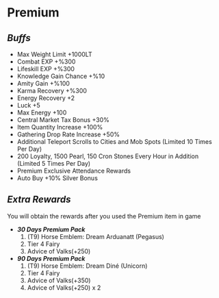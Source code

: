 # Premium

## _Buffs_

* Max Weight Limit +1000LT
* Combat EXP +%300
* Lifeskill EXP +%300
* Knowledge Gain Chance +%10
* Amity Gain +%100
* Karma Recovery +%300
* Energy Recovery +2
* Luck +5
* Max Energy +100
* Central Market Tax Bonus +30%
* Item Quantity Increase +100%
* Gathering Drop Rate Increase +50%
* Additional Teleport Scrolls to Cities and Mob Spots (Limited 10 Times Per Day)&#x20;
* 200 Loyalty, 1500 Pearl, 150 Cron Stones Every Hour in Addition (Limited 5 Times Per Day)
* Premium Exclusive Attendance Rewards
* Auto Buy +10% Silver Bonus

## _Extra Rewards_

You will obtain the rewards after you used the Premium item in game

* _**30 Days Premium Pack**_
  1. (T9) Horse Emblem: Dream Arduanatt (Pegasus)
  2. Tier 4 Fairy
  3. Advice of Valks(+250)&#x20;
* _**90 Days Premium Pack**_
  1. (T9) Horse Emblem: Dream Diné (Unicorn)
  2. Tier 4 Fairy
  3. Advice of Valks(+350)
  4. Advice of Valks(+250) x 2
